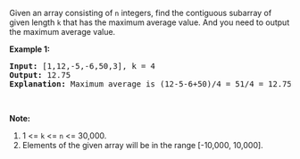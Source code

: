 <p>Given an array consisting of <code>n</code> integers, find the contiguous subarray of given length <code>k</code> that has the maximum average value. And you need to output the maximum average value.</p>

<p><b>Example 1:</b></p>

<pre>
<b>Input:</b> [1,12,-5,-6,50,3], k = 4
<b>Output:</b> 12.75
<b>Explanation:</b> Maximum average is (12-5-6+50)/4 = 51/4 = 12.75
</pre>

<p>&nbsp;</p>

<p><b>Note:</b></p>

<ol>
	<li>1 &lt;= <code>k</code> &lt;= <code>n</code> &lt;= 30,000.</li>
	<li>Elements of the given array will be in the range [-10,000, 10,000].</li>
</ol>

<p>&nbsp;</p>
